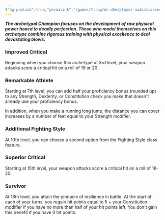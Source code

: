 ```yaml
---
{"dg-publish":true,"permalink":"/games/ttrpg/dn-d5e/player-aids/classes/class-specialisations/fighter-champion/","tags":["TTRPG/DND/5e"]}
---
```



**_The archetypal Champion focuses on the development of raw physical power honed to deadly perfection. Those who model themselves on this archetype combine rigorous training with physical excellence to deal devastating blows._**

### Improved Critical

Beginning when you choose this archetype at 3rd level, your weapon attacks score a critical hit on a roll of 19 or 20.

### Remarkable Athlete

Starting at 7th level, you can add half your proficiency bonus (rounded up) to any Strength, Dexterity, or Constitution check you make that doesn't already use your proficiency bonus.

In addition, when you make a running long jump, the distance you can cover increases by a number of feet equal to your Strength modifier.

### Additional Fighting Style

At 10th level, you can choose a second option from the Fighting Style class feature.

### Superior Critical

Starting at 15th level, your weapon attacks score a critical hit on a roll of 18-20.

### Survivor

At 18th level, you attain the pinnacle of resilience in battle. At the start of each of your turns, you regain hit points equal to 5 + your Constitution modifier if you have no more than half of your hit points left. You don't gain this benefit if you have 0 hit points.
